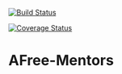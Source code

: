 [![Build Status](https://travis-ci.org/Alexander96779/AFree-Mentors.svg?branch=develop)](https://travis-ci.org/Alexander96779/AFree-Mentors)

[![Coverage Status](https://coveralls.io/repos/github/Alexander96779/AFree-Mentors/badge.svg?branch=ft-travisAndCoveralls-168165661)](https://coveralls.io/github/Alexander96779/AFree-Mentors?branch=ft-travisAndCoveralls-168165661)
# AFree-Mentors
